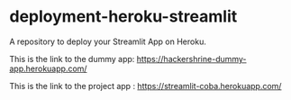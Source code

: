 # deployment-heroku-streamlit
A repository to  deploy your Streamlit App on Heroku.

This is the link to the dummy app: https://hackershrine-dummy-app.herokuapp.com/

This is the link to the project app : https://streamlit-coba.herokuapp.com/
